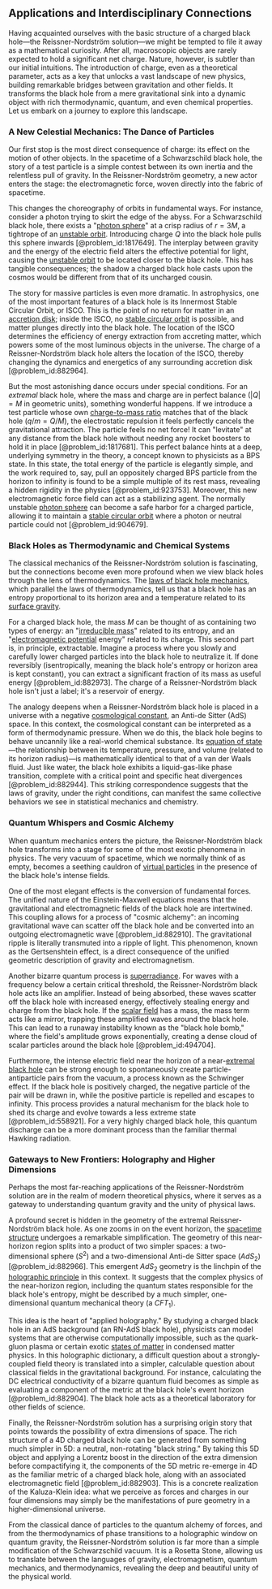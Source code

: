 ## Applications and Interdisciplinary Connections

Having acquainted ourselves with the basic structure of a charged black hole—the Reissner-Nordström solution—we might be tempted to file it away as a mathematical curiosity. After all, macroscopic objects are rarely expected to hold a significant net charge. Nature, however, is subtler than our initial intuitions. The introduction of charge, even as a theoretical parameter, acts as a key that unlocks a vast landscape of new physics, building remarkable bridges between gravitation and other fields. It transforms the black hole from a mere gravitational sink into a dynamic object with rich thermodynamic, quantum, and even chemical properties. Let us embark on a journey to explore this landscape.

### A New Celestial Mechanics: The Dance of Particles

Our first stop is the most direct consequence of charge: its effect on the motion of other objects. In the spacetime of a Schwarzschild black hole, the story of a test particle is a simple contest between its own inertia and the relentless pull of gravity. In the Reissner-Nordström geometry, a new actor enters the stage: the electromagnetic force, woven directly into the fabric of spacetime.

This changes the choreography of orbits in fundamental ways. For instance, consider a photon trying to skirt the edge of the abyss. For a Schwarzschild black hole, there exists a "[photon sphere](@article_id:158948)" at a crisp radius of $r = 3M$, a tightrope of an [unstable orbit](@article_id:262180). Introducing charge $Q$ into the black hole pulls this sphere inwards [@problem_id:1817649]. The interplay between gravity and the energy of the electric field alters the effective potential for light, causing the [unstable orbit](@article_id:262180) to be located closer to the black hole. This has tangible consequences; the shadow a charged black hole casts upon the cosmos would be different from that of its uncharged cousin.

The story for massive particles is even more dramatic. In astrophysics, one of the most important features of a black hole is its Innermost Stable Circular Orbit, or ISCO. This is the point of no return for matter in an [accretion disk](@article_id:159110); inside the ISCO, no [stable circular orbit](@article_id:171900) is possible, and matter plunges directly into the black hole. The location of the ISCO determines the efficiency of energy extraction from accreting matter, which powers some of the most luminous objects in the universe. The charge of a Reissner-Nordström black hole alters the location of the ISCO, thereby changing the dynamics and energetics of any surrounding accretion disk [@problem_id:882964].

But the most astonishing dance occurs under special conditions. For an *extremal* black hole, where the mass and charge are in perfect balance ($|Q|=M$ in geometric units), something wonderful happens. If we introduce a test particle whose own [charge-to-mass ratio](@article_id:145054) matches that of the black hole ($q/m = Q/M$), the electrostatic repulsion it feels perfectly cancels the gravitational attraction. The particle feels no net force! It can "levitate" at any distance from the black hole without needing any rocket boosters to hold it in place [@problem_id:1817681]. This perfect balance hints at a deep, underlying symmetry in the theory, a concept known to physicists as a BPS state. In this state, the total energy of the particle is elegantly simple, and the work required to, say, pull an oppositely charged BPS particle from the horizon to infinity is found to be a simple multiple of its rest mass, revealing a hidden rigidity in the physics [@problem_id:923753]. Moreover, this new electromagnetic force field can act as a stabilizing agent. The normally unstable [photon sphere](@article_id:158948) can become a safe harbor for a charged particle, allowing it to maintain a [stable circular orbit](@article_id:171900) where a photon or neutral particle could not [@problem_id:904679].

### Black Holes as Thermodynamic and Chemical Systems

The classical mechanics of the Reissner-Nordström solution is fascinating, but the connections become even more profound when we view black holes through the lens of thermodynamics. The [laws of black hole mechanics](@article_id:142766), which parallel the laws of thermodynamics, tell us that a black hole has an entropy proportional to its horizon area and a temperature related to its [surface gravity](@article_id:160071).

For a charged black hole, the mass $M$ can be thought of as containing two types of energy: an "[irreducible mass](@article_id:160367)" related to its entropy, and an "[electromagnetic potential](@article_id:264322) energy" related to its charge. This second part is, in principle, extractable. Imagine a process where you slowly and carefully lower charged particles into the black hole to neutralize it. If done reversibly (isentropically, meaning the black hole's entropy or horizon area is kept constant), you can extract a significant fraction of its mass as useful energy [@problem_id:882973]. The charge of a Reissner-Nordström black hole isn't just a label; it's a reservoir of energy.

The analogy deepens when a Reissner-Nordström black hole is placed in a universe with a negative [cosmological constant](@article_id:158803), an Anti-de Sitter (AdS) space. In this context, the cosmological constant can be interpreted as a form of thermodynamic pressure. When we do this, the black hole begins to behave uncannily like a real-world chemical substance. Its [equation of state](@article_id:141181)—the relationship between its temperature, pressure, and volume (related to its horizon radius)—is mathematically identical to that of a van der Waals fluid. Just like water, the black hole exhibits a liquid-gas-like phase transition, complete with a critical point and specific heat divergences [@problem_id:882944]. This striking correspondence suggests that the laws of gravity, under the right conditions, can manifest the same collective behaviors we see in statistical mechanics and chemistry.

### Quantum Whispers and Cosmic Alchemy

When quantum mechanics enters the picture, the Reissner-Nordström black hole transforms into a stage for some of the most exotic phenomena in physics. The very vacuum of spacetime, which we normally think of as empty, becomes a seething cauldron of [virtual particles](@article_id:147465) in the presence of the black hole's intense fields.

One of the most elegant effects is the conversion of fundamental forces. The unified nature of the Einstein-Maxwell equations means that the gravitational and electromagnetic fields of the black hole are intertwined. This coupling allows for a process of "cosmic alchemy": an incoming gravitational wave can scatter off the black hole and be converted into an outgoing electromagnetic wave [@problem_id:882910]. The gravitational ripple is literally transmuted into a ripple of light. This phenomenon, known as the Gertsenshtein effect, is a direct consequence of the unified geometric description of gravity and electromagnetism.

Another bizarre quantum process is [superradiance](@article_id:149005). For waves with a frequency below a certain critical threshold, the Reissner-Nordström black hole acts like an amplifier. Instead of being absorbed, these waves scatter off the black hole with increased energy, effectively stealing energy and charge from the black hole. If the [scalar field](@article_id:153816) has a mass, the mass term acts like a mirror, trapping these amplified waves around the black hole. This can lead to a runaway instability known as the "black hole bomb," where the field's amplitude grows exponentially, creating a dense cloud of scalar particles around the black hole [@problem_id:494704].

Furthermore, the intense electric field near the horizon of a near-[extremal black hole](@article_id:269695) can be strong enough to spontaneously create particle-antiparticle pairs from the vacuum, a process known as the Schwinger effect. If the black hole is positively charged, the negative particle of the pair will be drawn in, while the positive particle is repelled and escapes to infinity. This process provides a natural mechanism for the black hole to shed its charge and evolve towards a less extreme state [@problem_id:558921]. For a very highly charged black hole, this quantum discharge can be a more dominant process than the familiar thermal Hawking radiation.

### Gateways to New Frontiers: Holography and Higher Dimensions

Perhaps the most far-reaching applications of the Reissner-Nordström solution are in the realm of modern theoretical physics, where it serves as a gateway to understanding quantum gravity and the unity of physical laws.

A profound secret is hidden in the geometry of the extremal Reissner-Nordström black hole. As one zooms in on the event horizon, the [spacetime structure](@article_id:158437) undergoes a remarkable simplification. The geometry of this near-horizon region splits into a product of two simpler spaces: a two-dimensional sphere ($S^2$) and a two-dimensional Anti-de Sitter space ($AdS_2$) [@problem_id:882966]. This emergent $AdS_2$ geometry is the linchpin of the [holographic principle](@article_id:135812) in this context. It suggests that the complex physics of the near-horizon region, including the quantum states responsible for the black hole's entropy, might be described by a much simpler, one-dimensional quantum mechanical theory (a $CFT_1$).

This idea is the heart of "applied holography." By studying a charged black hole in an AdS background (an RN-AdS black hole), physicists can model systems that are otherwise computationally impossible, such as the quark-gluon plasma or certain exotic [states of matter](@article_id:138942) in condensed matter physics. In this holographic dictionary, a difficult question about a strongly-coupled field theory is translated into a simpler, calculable question about classical fields in the gravitational background. For instance, calculating the DC electrical conductivity of a bizarre quantum fluid becomes as simple as evaluating a component of the metric at the black hole's event horizon [@problem_id:882904]. The black hole acts as a theoretical laboratory for other fields of science.

Finally, the Reissner-Nordström solution has a surprising origin story that points towards the possibility of extra dimensions of space. The rich structure of a 4D charged black hole can be generated from something much simpler in 5D: a neutral, non-rotating "black string." By taking this 5D object and applying a Lorentz boost in the direction of the extra dimension before compactifying it, the components of the 5D metric re-emerge in 4D as the familiar metric of a charged black hole, along with an associated electromagnetic field [@problem_id:882903]. This is a concrete realization of the Kaluza-Klein idea: what we perceive as forces and charges in our four dimensions may simply be the manifestations of pure geometry in a higher-dimensional universe.

From the classical dance of particles to the quantum alchemy of forces, and from the thermodynamics of phase transitions to a holographic window on quantum gravity, the Reissner-Nordström solution is far more than a simple modification of the Schwarzschild vacuum. It is a Rosetta Stone, allowing us to translate between the languages of gravity, electromagnetism, quantum mechanics, and thermodynamics, revealing the deep and beautiful unity of the physical world.